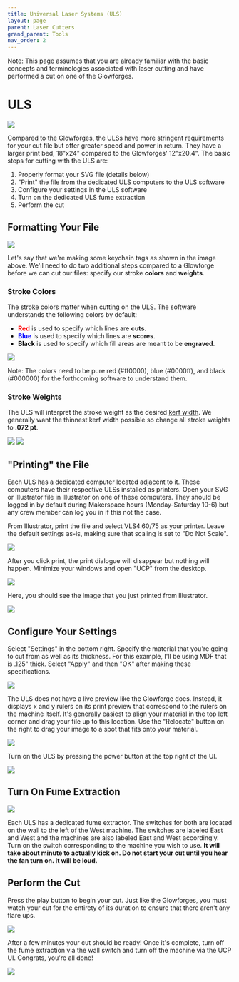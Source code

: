 ```yaml
---
title: Universal Laser Systems (ULS)
layout: page
parent: Laser Cutters
grand_parent: Tools
nav_order: 2
---
```


Note: This page assumes that you are already familiar with the basic concepts and terminologies associated with laser cutting and have performed a cut on one of the Glowforges.

# ULS

![](/assets/images/ULS_Guide/uls.jpeg)

Compared to the Glowforges, the ULSs have more stringent requirements for your cut file but offer greater speed and power in return. They have a larger print bed, 18"x24" compared to the Glowforges' 12"x20.4". The basic steps for cutting with the ULS are:
1. Properly format your SVG file (details below)
2. "Print" the file from the dedicated ULS computers to the ULS software
3. Configure your settings in the ULS software
4. Turn on the dedicated ULS fume extraction
5. Perform the cut

## Formatting Your File

![](/assets/images/ULS_Guide/raw_file.png)

Let's say that we're making some keychain tags as shown in the image above. We'll need to do two additional steps compared to a Glowforge before we can cut our files: specify our stroke **colors** and **weights**.

### Stroke Colors

The stroke colors matter when cutting on the ULS. The software understands the following colors by default:
- **<span style="color: red;">Red</span>** is used to specify which lines are **cuts**.
- **<span style="color: blue;">Blue</span>** is used to specify which lines are **scores**.
- **<span style="color: black;">Black</span>** is used to specify which fill areas are meant to be **engraved**.

![](/assets/images/ULS_Guide/colors.png)

Note: The colors need to be pure red (#ff0000), blue (#0000ff), and black (#000000) for the forthcoming software to understand them.

### Stroke Weights

The ULS will interpret the stroke weight as the desired [kerf width](https://www.anikasdiylife.com/what-is-saw-kerf/). We generally want the thinnest kerf width possible so change all stroke weights to **.072 pt**. 

![](/assets/images/ULS_Guide/stroke_weight_zoomed.png)
![](/assets/images/ULS_Guide/stroke_weight.png)

## "Printing" the File

Each ULS has a dedicated computer located adjacent to it. These computers have their respective ULSs installed as printers. Open your SVG or Illustrator file in Illustrator on one of these computers. They should be logged in by default during Makerspace hours (Monday-Saturday 10-6) but any crew member can log you in if this not the case. 

From Illustrator, print the file and select VLS4.60/75 as your printer. Leave the default settings as-is, making sure that scaling is set to "Do Not Scale".

![](/assets/images/ULS_Guide/printer.png)

After you click print, the print dialogue will disappear but nothing will happen. Minimize your windows and open "UCP" from the desktop.

![](/assets/images/ULS_Guide/open_ucp.png)

Here, you should see the image that you just printed from Illustrator.

![](/assets/images/ULS_Guide/ucp_basic.png)

## Configure Your Settings

Select "Settings" in the bottom right. Specify the material that you're going to cut from as well as its thickness. For this example, I'll be using MDF that is .125" thick. Select "Apply" and then "OK" after making these specifications. 

![](/assets/images/ULS_Guide/uls_settings.png)

The ULS does not have a live preview like the Glowforge does. Instead, it displays x and y rulers on its print preview that correspond to the rulers on the machine itself. It's generally easiest to align your material in the top left corner and drag your file up to this location. Use the "Relocate" button on the right to drag your image to a spot that fits onto your material.

![](/assets/images/ULS_Guide/uls_relocate.png)

Turn on the ULS by pressing the power button at the top right of the UI.

![](/assets/images/ULS_Guide/uls_turn_on.png)

## Turn On Fume Extraction

![](/assets/images/ULS_Guide/switches.png)

Each ULS has a dedicated fume extractor. The switches for both are located on the wall to the left of the West machine. The switches are labeled East and West and the machines are also labeled East and West accordingly. Turn on the switch corresponding to the machine you wish to use. **It will take about minute to actually kick on. Do not start your cut until you hear the fan turn on. It will be loud.**

## Perform the Cut

Press the play button to begin your cut. Just like the Glowforges, you must watch your cut for the entirety of its duration to ensure that there aren't any flare ups.

![](/assets/images/ULS_Guide/uls_play.png)

After a few minutes your cut should be ready! Once it's complete, turn off the fume extraction via the wall switch and turn off the machine via the UCP UI. Congrats, you're all done!

![](/assets/images/ULS_Guide/final_cut.jpeg)